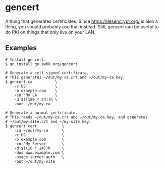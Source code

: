 # gencert

A thing that generates certificates. Since https://letsencrypt.org/ is
also a thing, you should probably use that instead. Still, gencert can
be useful to do PKI on things that only live on your LAN.

## Examples

```shell
# Install gencert.
$ go install go.awhk.org/gencert

# Generate a self-signed certificate.
# This generates ~/out/my-ca.crt and ~/out/my-ca.key.
$ gencert ca          \
    -c US             \
    -o example.com    \
    -cn 'My CA'       \
    -d $((100 * 24))h \
    -out ~/out/my-ca

# Generate a normal certificate.
# This reads ~/out/my-ca.crt and ~/out/my-ca.key, and generates
# ~/out/my-site.crt and ~/my-site.key.
$ gencert cert           \
    -ca ~/out/my-ca      \
    -c US                \
    -o example.com       \
    -cn 'My Server'      \
    -d $((10 * 24))h     \
    -dns www.example.com \
    -usage server-auth   \
    -out ~/out/my-site
```
